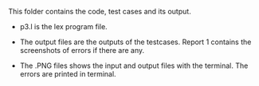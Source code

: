 
This folder contains the code, test cases and its output.

* p3.l is the lex program file.

* The output files are the outputs of the testcases. Report 1 contains the screenshots of errors if there are any.
* The .PNG files shows the input and output files with the terminal. The errors are printed in terminal.
